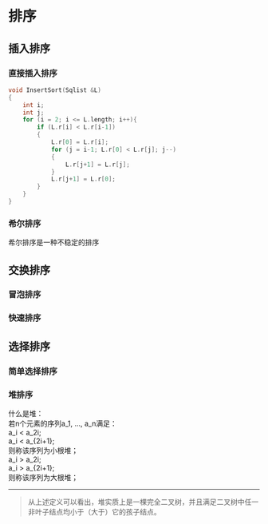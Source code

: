 # 排序

## 插入排序

### 直接插入排序
```cpp
void InsertSort(Sqlist &L)
{
    int i;
    int j;
    for (i = 2; i <= L.length; i++){
        if (L.r[i] < L.r[i-1])
        {
            L.r[0] = L.r[i];
            for (j = i-1; L.r[0] < L.r[j]; j--)
            {
                L.r[j+1] = L.r[j];
            }
            L.r[j+1] = L.r[0];
        }
    }
}
```

### 希尔排序
希尔排序是一种不稳定的排序

## 交换排序

### 冒泡排序

### 快速排序

## 选择排序

### 简单选择排序

### 堆排序

什么是堆：  
若n个元素的序列a_1, ..., a_n满足：  
a_i < a_2i;  
a_i < a_{2i+1};  
则称该序列为小根堆；  
a_i > a_2i;  
a_i > a_{2i+1};  
则称该序列为大根堆；

***
>从上述定义可以看出，堆实质上是一棵完全二叉树，并且满足二叉树中任一非叶子结点均小于（大于）它的孩子结点。
